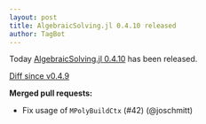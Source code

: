 ```yaml
---
layout: post
title: AlgebraicSolving.jl 0.4.10 released
author: TagBot
---
```


Today [AlgebraicSolving.jl 0.4.10](https://github.com/algebraic-solving/AlgebraicSolving.jl/releases/tag/v0.4.10) has
been released.

[Diff since v0.4.9](https://github.com/algebraic-solving/AlgebraicSolving.jl/compare/v0.4.9...v0.4.10)


**Merged pull requests:**
- Fix usage of `MPolyBuildCtx` (#42) (@joschmitt)
